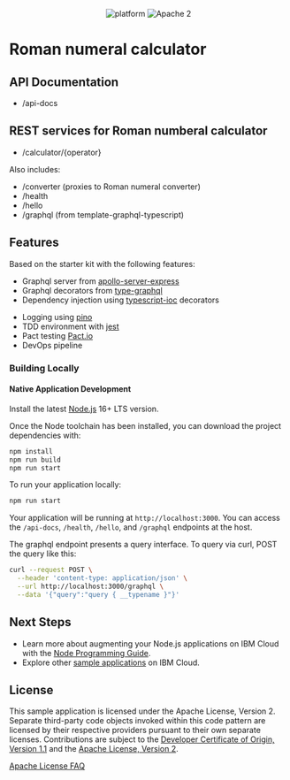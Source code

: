 <p align="center">
    <img src="https://img.shields.io/badge/platform-node-lightgrey.svg?style=flat" alt="platform">
    <img src="https://img.shields.io/badge/license-Apache2-blue.svg?style=flat" alt="Apache 2">
</p>

# Roman numeral calculator

## API Documentation
* /api-docs

## REST services for Roman numberal calculator

* /calculator/{operator}
    
Also includes:

* /converter (proxies to Roman numeral converter)
* /health
* /hello
* /graphql (from template-graphql-typescript)

## Features

Based on the starter kit with the following features:

* Graphql server from [apollo-server-express](https://github.com/apollographql/apollo-server/tree/main/packages/apollo-server-express)
* Graphql decorators from [type-graphql](https://www.npmjs.com/package/type-graphql)
* Dependency injection using [typescript-ioc](https://www.npmjs.com/package/typescript-ioc) decorators
- Logging using [pino](hhttps://getpino.io/)
- TDD environment with [jest](https://jestjs.io/)
- Pact testing [Pact.io](https://docs.pact.io/)
- DevOps pipeline

### Building Locally

#### Native Application Development

Install the latest [Node.js](https://nodejs.org/en/download/) 16+ LTS version.

Once the Node toolchain has been installed, you can download the project dependencies with:

```bash
npm install
npm run build
npm run start
```

To run your application locally:
```bash
npm run start
```

Your application will be running at `http://localhost:3000`.  You can access the `/api-docs`, `/health`, `/hello`, and `/graphql` endpoints at the host.

The graphql endpoint presents a query interface. To query via curl, POST the query like this:

```bash
curl --request POST \
  --header 'content-type: application/json' \
  --url http://localhost:3000/graphql \
  --data '{"query":"query { __typename }"}'
```

## Next Steps

* Learn more about augmenting your Node.js applications on IBM Cloud with the [Node Programming Guide](https://cloud.ibm.com/docs/node?topic=nodejs-getting-started).
* Explore other [sample applications](https://cloud.ibm.com/developer/appservice/starter-kits) on IBM Cloud.

## License

This sample application is licensed under the Apache License, Version 2. Separate third-party code objects invoked within this code pattern are licensed by their respective providers pursuant to their own separate licenses. Contributions are subject to the [Developer Certificate of Origin, Version 1.1](https://developercertificate.org/) and the [Apache License, Version 2](https://www.apache.org/licenses/LICENSE-2.0.txt).

[Apache License FAQ](https://www.apache.org/foundation/license-faq.html#WhatDoesItMEAN)
